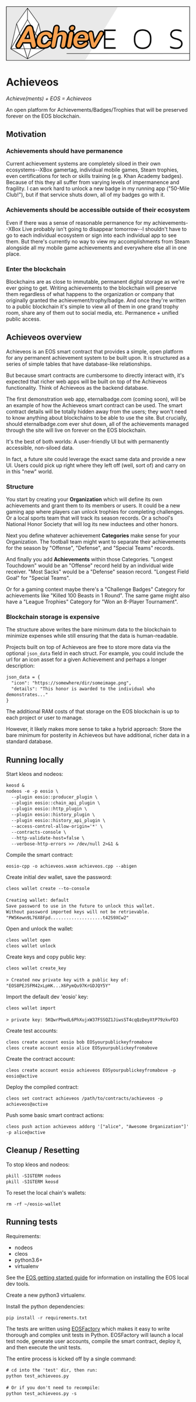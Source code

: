 ![achieveos](assets/achieveos_logo_1280.png)
# Achieveos
_Achieve(ments) + EOS = Achieveos_

An open platform for Achievements/Badges/Trophies that will be preserved forever on the EOS blockchain.

## Motivation
### Achievements should have permanence
Current achievement systems are completely siloed in their own ecosystems--XBox gamertag, individual mobile games, Steam trophies, even certifications for tech or skills training (e.g. Khan Academy badges). Because of this they all suffer from varying levels of impermanence and fragility. I can work hard to unlock a new badge in my running app ("50-Mile Club!"), but if that service shuts down, all of my badges go with it.

### Achievements should be accessible outside of their ecosystem
Even if there was a sense of reasonable permanence for my achievements--XBox Live probably isn't going to disappear tomorrow--I shouldn't have to go to each individual ecosystem or sign into each individual app to see them. But there's currently no way to view my accomplishments from Steam alongside all my mobile game achievements and everywhere else all in one place.

### Enter the blockchain
Blockchains are as close to immutable, permanent digital storage as we're ever going to get. Writing achievements to the blockchain will preserve them regardless of what happens to the organization or company that originally granted the achievement/trophy/badge. And once they're written to a public blockchain it's simple to view all of them in one grand trophy room, share any of them out to social media, etc. Permanence + unified public access.

## Achieveos overview
Achieveos is an EOS smart contract that provides a simple, open platform for any permanent achievement system to be built upon. It is structured as a series of simple tables that have database-like relationships.

But because smart contracts are cumbersome to directly interact with, it's expected that richer web apps will be built on top of the Achieveos functionality. Think of Achieveos as the backend database.

The first demonstration web app, eternalbadge.com (coming soon), will be an example of how the Achieveos smart contract can be used. The smart contract details will be totally hidden away from the users; they won't need to know anything about blockchains to be able to use the site. But crucially, should eternalbadge.com ever shut down, all of the achievements managed through the site will live on forever on the EOS blockchain.

It's the best of both worlds: A user-friendly UI but with permanently accessible, non-siloed data.

In fact, a future site could leverage the exact same data and provide a new UI. Users could pick up right where they left off (well, sort of) and carry on in this "new" world.

### Structure
You start by creating your **Organization** which will define its own achievements and grant them to its members or users. It could be a new gaming app where players can unlock trophies for completing challenges. Or a local sports team that will track its season records. Or a school's National Honor Society that will log its new inductees and other honors.

Next you define whatever achievement **Categories** make sense for your Organization. The football team might want to separate their achievements for the season by "Offense", "Defense", and "Special Teams" records.

And finally you add **Achievements** within those Categories. "Longest Touchdown" would be an "Offense" record held by an individual wide receiver. "Most Sacks" would be a "Defense" season record. "Longest Field Goal" for "Special Teams".

Or for a gaming context maybe there's a "Challenge Badges" Category for achievements like "Killed 100 Beasts in 1 Round". The same game might also have a "League Trophies" Category for "Won an 8-Player Tournament".

### Blockchain storage is expensive
The structure above writes the bare minimum data to the blockchain to minimize expenses while still ensuring that the data is human-readable.

Projects built on top of Achieveos are free to store more data via the optional `json_data` field in each struct. For example, you could include the url for an icon asset for a given Achievement and perhaps a longer description:

```
json_data = {
  "icon": "https://somewhere/dir/someimage.png",
  "details": "This honor is awarded to the individual who demonstrates..."
}
```

The additional RAM costs of that storage on the EOS blockchain is up to each project or user to manage.

However, it likely makes more sense to take a hybrid approach: Store the bare minimum for posterity in Achieveos but have additional, richer data in a standard database.


## Running locally
Start kleos and nodeos:
```
keosd &
nodeos -e -p eosio \
  --plugin eosio::producer_plugin \
  --plugin eosio::chain_api_plugin \
  --plugin eosio::http_plugin \
  --plugin eosio::history_plugin \
  --plugin eosio::history_api_plugin \
  --access-control-allow-origin='*' \
  --contracts-console \
  --http-validate-host=false \
  --verbose-http-errors >> /dev/null 2>&1 &
```

Compile the smart contract:
```
eosio-cpp -o achieveos.wasm achieveos.cpp --abigen
```

Create initial dev wallet, save the password:
```
cleos wallet create --to-console

Creating wallet: default
Save password to use in the future to unlock this wallet.
Without password imported keys will not be retrievable.
"PW5Kewn9L76X8Fpd....................t42S9XCw2"
```

Open and unlock the wallet:
```
cleos wallet open
cleos wallet unlock
```

Create keys and copy public key:
```
cleos wallet create_key

> Created new private key with a public key of: "EOS8PEJ5FM42xLpHK...X6PymQu97KrGDJQY5Y"
```

Import the default dev 'eosio' key:
```
cleos wallet import

> private key: 5KQwrPbwdL6PhXujxW37FSSQZ1JiwsST4cqQzDeyXtP79zkvFD3
```

Create test accounts:
```
cleos create account eosio bob EOSyourpublickeyfromabove
cleos create account eosio alice EOSyourpublickeyfromabove
```

Create the contract account:
```
cleos create account eosio achieveos EOSyourpublickeyfromabove -p eosio@active
```

Deploy the compiled contract:
```
cleos set contract achieveos /path/to/contracts/achieveos -p achieveos@active
```

Push some basic smart contract actions:
```
cleos push action achieveos addorg '["alice", "Awesome Organization"]' -p alice@active
```

## Cleanup / Resetting
To stop kleos and nodeos:
```
pkill -SIGTERM nodeos
pkill -SIGTERM keosd
```

To reset the local chain's wallets:
```
rm -rf ~/eosio-wallet
```


## Running tests
Requirements:
* nodeos
* cleos
* python3.6+
* virtualenv

See the [EOS getting started guide](https://developers.eos.io/eosio-home/docs/setting-up-your-environment) for information on installing the EOS local dev tools.

Create a new python3 virtualenv.

Install the python dependencies:
```
pip install -r requirements.txt
```

The tests are written using [EOSFactory](https://eosfactory.io/) which makes it easy to write thorough and complex unit tests in Python. EOSFactory will launch a local test node, generate user accounts, compile the smart contract, deploy it, and then execute the unit tests.

The entire process is kicked off by a single command:
```
# cd into the 'test' dir, then run:
python test_achieveos.py

# Or if you don't need to recompile:
python test_achieveos.py -s
```
